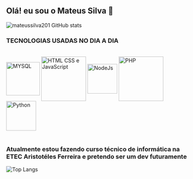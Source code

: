 ## Olá! eu sou o Mateus Silva 👋




![mateussilva201 GitHub stats](https://github-readme-stats.vercel.app/api?username=Mateussilva201&show_icons=true&theme=radical)


### TECNOLOGIAS USADAS NO DIA A DIA
<div style="display: inline_block"><br/>

<img align= center alt= "MYSQL" src="https://images.icon-icons.com/1381/PNG/512/mysqlworkbench_93532.png" width= 90px>
<img align= center alt= "HTML CSS e JavaScript" src="https://imakestuff.online/wp-content/uploads/2019/12/HTML-CSS-JS-Logo.png" width= 120px>
<img align= center alt= "NodeJs" src="https://cdn-icons-png.flaticon.com/256/5968/5968322.png" width= 80px>
<img align= center alt= "PHP" src="https://www.pngplay.com/wp-content/uploads/2/PHP-Download-Free-PNG.png" width= 120px>
<img align= center alt= "Python" src="https://images.icon-icons.com/2699/PNG/512/python_logo_icon_168886.png" width= 80px>


</div></br>

### Atualmente estou fazendo curso técnico de informática na ETEC Aristotéles Ferreira e pretendo ser um dev futuramente


![Top Langs](https://github-readme-stats.vercel.app/api/top-langs/?username=mateussilva201&langs_count=8)
